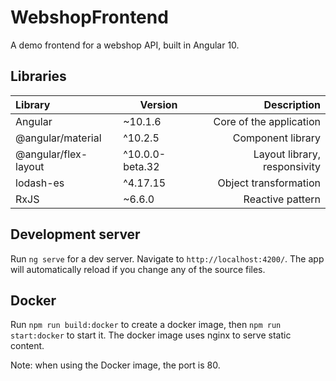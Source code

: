 # WebshopFrontend

A demo frontend for a webshop API, built in Angular 10.

## Libraries
|Library             |Version        |Description                 |
|:-------------------|---------------|---------------------------:|
|Angular             |~10.1.6        |Core of the application     |
|@angular/material   |^10.2.5        |Component library           |
|@angular/flex-layout|^10.0.0-beta.32|Layout library, responsivity|
|lodash-es           |^4.17.15       |Object transformation       |
|RxJS                |~6.6.0         |Reactive pattern            |

## Development server

Run `ng serve` for a dev server. Navigate to `http://localhost:4200/`. The app will automatically reload if you change any of the source files.

## Docker

Run `npm run build:docker` to create a docker image, then `npm run start:docker` to start it.
The docker image uses nginx to serve static content.

Note: when using the Docker image, the port is 80.
